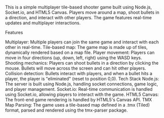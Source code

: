 This is a simple multiplayer tile-based shooter game built using Node.js, Socket.io, and HTML5 Canvas. Players move around a map, shoot bullets in a direction, and interact with other players. The game features real-time updates and multiplayer interactions.

Features

Multiplayer: Multiple players can join the same game and interact with each other in real-time.
Tile-based map: The game map is made up of tiles, dynamically rendered based on a map file.
Player movement: Players can move in four directions (up, down, left, right) using the WASD keys.
Shooting mechanics: Players can shoot bullets in a direction by clicking the mouse. Bullets will move across the screen and can hit other players.
Collision detection: Bullets interact with players, and when a bullet hits a player, the player is "eliminated" (reset to position 0,0).
Tech Stack
Node.js: The server is built using Node.js, handling socket connections, game logic, and player management.
Socket.io: Real-time communication is handled using Socket.io, allowing players to interact with the game.
HTML5 Canvas: The front-end game rendering is handled by HTML5's Canvas API.
TMX Map Parsing: The game uses a tile-based map defined in a .tmx (Tiled) format, parsed and rendered using the tmx-parser package.
